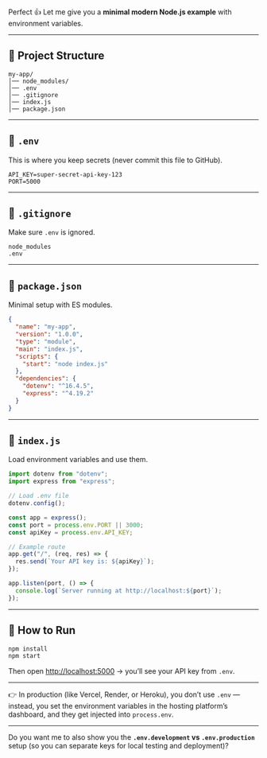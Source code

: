 Perfect 👍 Let me give you a **minimal modern Node.js example** with environment variables.

---

## 📂 Project Structure

```
my-app/
│── node_modules/
│── .env
│── .gitignore
│── index.js
│── package.json
```

---

## 📄 `.env`

This is where you keep secrets (never commit this file to GitHub).

```env
API_KEY=super-secret-api-key-123
PORT=5000
```

---

## 📄 `.gitignore`

Make sure `.env` is ignored.

```
node_modules
.env
```

---

## 📄 `package.json`

Minimal setup with ES modules.

```json
{
  "name": "my-app",
  "version": "1.0.0",
  "type": "module",
  "main": "index.js",
  "scripts": {
    "start": "node index.js"
  },
  "dependencies": {
    "dotenv": "^16.4.5",
    "express": "^4.19.2"
  }
}
```

---

## 📄 `index.js`

Load environment variables and use them.

```js
import dotenv from "dotenv";
import express from "express";

// Load .env file
dotenv.config();

const app = express();
const port = process.env.PORT || 3000;
const apiKey = process.env.API_KEY;

// Example route
app.get("/", (req, res) => {
  res.send(`Your API key is: ${apiKey}`);
});

app.listen(port, () => {
  console.log(`Server running at http://localhost:${port}`);
});
```

---

## 🚀 How to Run

```bash
npm install
npm start
```

Then open [http://localhost:5000](http://localhost:5000) → you’ll see your API key from `.env`.

---

👉 In production (like Vercel, Render, or Heroku), you don’t use `.env` — instead, you set the environment variables in the hosting platform’s dashboard, and they get injected into `process.env`.

---

Do you want me to also show you the **`.env.development` vs `.env.production`** setup (so you can separate keys for local testing and deployment)?

